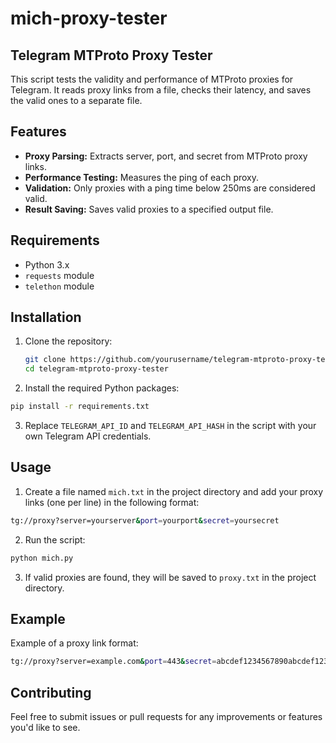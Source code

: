 # mich-proxy-tester

## Telegram MTProto Proxy Tester

This script tests the validity and performance of MTProto proxies for Telegram. It reads proxy links from a file, checks their latency, and saves the valid ones to a separate file.

## Features

- **Proxy Parsing:** Extracts server, port, and secret from MTProto proxy links.
- **Performance Testing:** Measures the ping of each proxy.
- **Validation:** Only proxies with a ping time below 250ms are considered valid.
- **Result Saving:** Saves valid proxies to a specified output file.

## Requirements

- Python 3.x
- `requests` module
- `telethon` module

## Installation

1. Clone the repository:
   ```bash
   git clone https://github.com/yourusername/telegram-mtproto-proxy-tester.git
   cd telegram-mtproto-proxy-tester
   ```

2. Install the required Python packages:
```bash
pip install -r requirements.txt
```

3. Replace `TELEGRAM_API_ID` and `TELEGRAM_API_HASH` in the script with your own Telegram API credentials.

## Usage

1. Create a file named `mich.txt` in the project directory and add your proxy links (one per line) in the following format:
```bash
tg://proxy?server=yourserver&port=yourport&secret=yoursecret
```

2. Run the script:
```bash
python mich.py
```

3. If valid proxies are found, they will be saved to `proxy.txt` in the project directory.

## Example

Example of a proxy link format:
```bash
tg://proxy?server=example.com&port=443&secret=abcdef1234567890abcdef1234567890
```

## Contributing

Feel free to submit issues or pull requests for any improvements or features you'd like to see.
